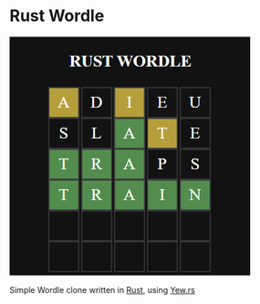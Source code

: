 # Rust Wordle

![image](/img.PNG)

Simple Wordle clone written in [Rust](https://www.rust-lang.org/), using [Yew.rs](https://yew.rs/)
